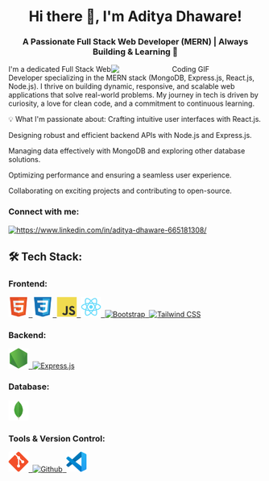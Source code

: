 

<h1 align="center">Hi there 👋, I'm Aditya Dhaware!</h1>
<h3 align="center">A Passionate Full Stack Web Developer (MERN) | Always Building & Learning 🚀</h3>
<p align="center">

<p align="center">
<img align="right" src="https://media4.giphy.com/media/v1.Y2lkPTc5MGI3NjExeWs3NWd3YnQ1ZGZkbGcwYWQ1azAyNWkyYXZ2NjVnaWNnMTBwaTN3OSZlcD12MV9pbnRlcm5hbF9naWZfYnlfaWQmY3Q9Zw/78XCFBGOlS6keY1Bil/giphy.gif" alt="Coding GIF" width="300" /> <!-- Placeholder GIF -->
</p>

I'm a dedicated Full Stack Web Developer specializing in the MERN stack (MongoDB, Express.js, React.js, Node.js). I thrive on building dynamic, responsive, and scalable web applications that solve real-world problems. My journey in tech is driven by curiosity, a love for clean code, and a commitment to continuous learning.

💡 What I'm passionate about:
Crafting intuitive user interfaces with React.js.

Designing robust and efficient backend APIs with Node.js and Express.js.

Managing data effectively with MongoDB and exploring other database solutions.

Optimizing performance and ensuring a seamless user experience.

Collaborating on exciting projects and contributing to open-source.

<h3 align="left">Connect with me:</h3>
<p align="left">
<a href="https://linkedin.com/in/aditya-dhaware-665181308/" target="blank"><img align="center" src="https://raw.githubusercontent.com/rahuldkjain/github-profile-readme-generator/master/src/images/icons/Social/linked-in-alt.svg" alt="https://www.linkedin.com/in/aditya-dhaware-665181308/" height="30" width="40" /></a>
</p>

<h2>🛠️ Tech Stack:</h2>
<p align="left">
<!-- Frontend -->
<h3>Frontend:</h1>
<a href="https://developer.mozilla.org/en-US/docs/Web/HTML" target="_blank" rel="noreferrer">
<img src="https://raw.githubusercontent.com/devicons/devicon/master/icons/html5/html5-original.svg" alt="HTML5" width="40" height="40"/>&nbsp;
</a> <!-- HTML5 -->
<a href="https://developer.mozilla.org/en-US/docs/Web/CSS" target="_blank" rel="noreferrer">
<img src="https://raw.githubusercontent.com/devicons/devicon/master/icons/css3/css3-original.svg" alt="CSS3" width="40" height="40"/>&nbsp;
</a> <!-- CSS3 -->
<a href="https://developer.mozilla.org/en-US/docs/Web/JavaScript" target="_blank" rel="noreferrer">
<img src="https://raw.githubusercontent.com/devicons/devicon/master/icons/javascript/javascript-original.svg" alt="JavaScript" width="40" height="40"/>&nbsp;
</a> <!-- JavaScript -->
<a href="https://react.dev/" target="_blank" rel="noreferrer">
<img src="https://raw.githubusercontent.com/devicons/devicon/master/icons/react/react-original.svg" alt="React" width="40" height="40"/>&nbsp;
</a> <!-- React -->
<a href="https://getbootstrap.com" target="_blank" rel="noreferrer">
<img src="https://cdn.simpleicons.org/bootstrap/FFFFFF" alt="Bootstrap" width="40" height="40"/>&nbsp;
</a> <!-- Bootstrap -->
<a href="https://tailwindcss.com/" target="_blank" rel="noreferrer">
<img src="https://cdn.simpleicons.org/tailwindcss/FFFFFF" alt="Tailwind CSS" width="40" height="40"/>
</a> <!-- Tailwind CSS -->

<!-- Backend -->
<h3>Backend:</h3>
<a href="https://nodejs.org/en" target="_blank" rel="noreferrer">
<img src="https://raw.githubusercontent.com/devicons/devicon/master/icons/nodejs/nodejs-original.svg" alt="Node.js" width="40" height="40"/>&nbsp;
</a> <!-- Node.js -->
<a href="https://expressjs.com/" target="_blank" rel="noreferrer">
<img src="https://cdn.simpleicons.org/express/FFFFFF" alt="Express.js" width="40" height="40"/>
</a> <!-- Express.js -->

<!-- Databases -->
<h3>Database:</h3>
<a href="https://www.mongodb.com/" target="_blank" rel="noreferrer">
<img src="https://raw.githubusercontent.com/devicons/devicon/master/icons/mongodb/mongodb-original.svg" alt="MongoDB" width="40" height="40"/>
</a> <!-- MongoDB -->


<h3>Tools & Version Control:</h3>
<a href="https://git-scm.com/" target="_blank" rel="noreferrer">
<img src="https://raw.githubusercontent.com/devicons/devicon/master/icons/git/git-original.svg" alt="Git" width="40" height="40"/>&nbsp;
</a> <!-- Git -->
<a href="https://github.com/Aditya-Dhaware" target="_blank" rel="noreferrer">
<img src="https://cdn.simpleicons.org/github/FFFFFF" alt="Github" width="40" height="40"/>&nbsp;
</a> <!-- GitHub -->
<a href="https://code.visualstudio.com/" target="_blank" rel="noreferrer">
<img src="https://raw.githubusercontent.com/devicons/devicon/master/icons/vscode/vscode-original.svg" alt="VS Code" width="40" height="40"/>
</a> <!-- VS Code -->
</p>




